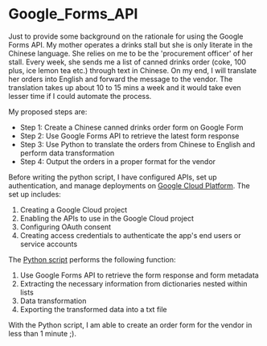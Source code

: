 # Google_Forms_API
Just to provide some background on the rationale for using the Google Forms API. My mother operates a drinks stall but she is only literate in the Chinese language. She relies on me to be the 'procurement officer' of her stall. Every week, she sends me a list of canned drinks order (coke, 100 plus, ice lemon tea etc.) through text in Chinese. On my end, I will translate her orders into English and forward the message to the vendor. The translation takes up about 10 to 15 mins a week and it would take even lesser time if I could automate the process.

My proposed steps are:
- Step 1: Create a Chinese canned drinks order form on Google Form
- Step 2: Use Google Forms API to retrieve the latest form response
- Step 3: Use Python to translate the orders from Chinese to English and perform data transformation
- Step 4: Output the orders in a proper format for the vendor

Before writing the python script, I have configured APIs, set up authentication, and manage deployments on [Google Cloud Platform](https://developers.google.com/workspace/guides/get-started). The set up includes:

1. Creating a Google Cloud project
2. Enabling the APIs to use in the Google Cloud project
3. Configuring OAuth consent
4. Creating access credentials to authenticate the app's end users or service accounts

The [Python script](https://github.com/tjiacheng123/Google_Forms_API/blob/main/Order_Form.ipynb) performs the following function:

1. Use Google Forms API to retrieve the form response and form metadata
2. Extracting the necessary information from dictionaries nested within lists
3. Data transformation
4. Exporting the transformed data into a txt file

With the Python script, I am able to create an order form for the vendor in less than 1 minute ;).

